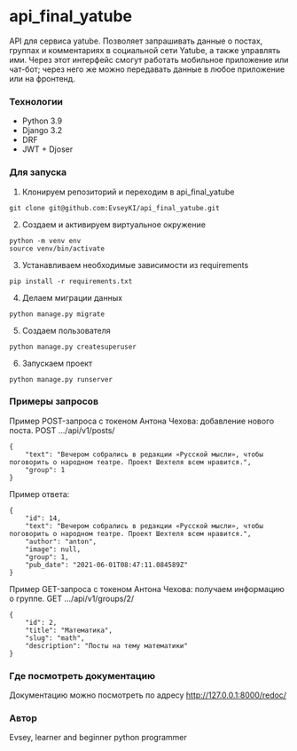 # api_final_yatube
API для сервиса yatube. Позволяет запрашивать данные о постах, группах и комментариях в социальной сети Yatube, а также управлять ими. Через этот интерфейс смогут работать мобильное приложение или чат-бот; через него же можно передавать данные в любое приложение или на фронтенд.
### Технологии
- Python 3.9
- Django 3.2
- DRF
- JWT + Djoser
### Для запуска
1. Клонируем репозиторий и переходим в api_final_yatube
```
git clone git@github.com:EvseyKI/api_final_yatube.git
```
2. Создаем и активируем виртуальное окружение
```
python -m venv env
source venv/bin/activate
```
3. Устанавливаем необходимые зависимости из requirements
```
pip install -r requirements.txt
```
4. Делаем миграции данных
```
python manage.py migrate
```
5. Создаем пользователя
```
python manage.py createsuperuser
```
6. Запускаем проект
```
python manage.py runserver
```
### Примеры запросов
Пример POST-запроса с токеном Антона Чехова: добавление нового поста.
POST .../api/v1/posts/
```
{
    "text": "Вечером собрались в редакции «Русской мысли», чтобы поговорить о народном театре. Проект Шехтеля всем нравится.",
    "group": 1
}
```
Пример ответа:
```
{
    "id": 14,
    "text": "Вечером собрались в редакции «Русской мысли», чтобы поговорить о народном театре. Проект Шехтеля всем нравится.",
    "author": "anton",
    "image": null,
    "group": 1,
    "pub_date": "2021-06-01T08:47:11.084589Z"
}
```
Пример GET-запроса с токеном Антона Чехова: получаем информацию о группе.
GET .../api/v1/groups/2/
```
{
    "id": 2,
    "title": "Математика",
    "slug": "math",
    "description": "Посты на тему математики"
}
```
### Где посмотреть документацию
Документацию можно посмотреть по адресу http://127.0.0.1:8000/redoc/
### Автор
Evsey, learner and beginner python programmer